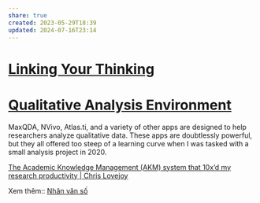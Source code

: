 ```yaml
---
share: true
created: 2023-05-29T18:39
updated: 2024-07-16T23:14
---
```

# [Linking Your Thinking](https://notes.linkingyourthinking.com) 

# [Qualitative Analysis Environment](https://axle.design/an-integrated-qualitative-analysis-environment-with-obsidian) 
MaxQDA, NVivo, Atlas.ti, and a variety of other apps are designed to help researchers analyze qualitative data. These apps are doubtlessly powerful, but they all offered too steep of a learning curve when I was tasked with a small analysis project in 2020.


[The Academic Knowledge Management (AKM) system that 10x’d my research productivity | Chris Lovejoy](https://www.chrislovejoy.me/akm)

Xem thêm:: [Nhân văn số](../../../%F0%9F%93%9CT%C3%A0i%20nguy%C3%AAn/L%C4%A9nh%20v%E1%BB%B1c/Nh%C3%A2n%20v%C4%83n%20s%E1%BB%91.md)
